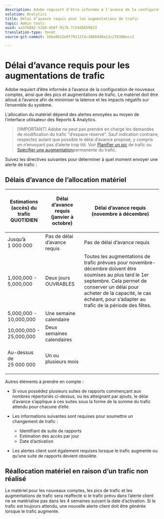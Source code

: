 ```yaml
---
description: Adobe requiert d’être informée à l’avance de la configuration de nouveaux comptes, ainsi que des pics et augmentations de trafic. Le matériel doit être alloué à l’avance afin de minimiser la latence et les impacts négatifs sur l’ensemble du système.
solution: Analytics
title: Délai d’avance requis pour les augmentations de trafic
topic: Admin tools
uuid: aa3fb882-51b0-458f-917b-7c54d5659623
translation-type: tm+mt
source-git-commit: 16ba0b12e0f70112f4c10804d0a13c278388ecc2

---
```



# Délai d’avance requis pour les augmentations de trafic

Adobe requiert d’être informée à l’avance de la configuration de nouveaux comptes, ainsi que des pics et augmentations de trafic. Le matériel doit être alloué à l’avance afin de minimiser la latence et les impacts négatifs sur l’ensemble du système.

L’allocation du matériel dépend des alertes envoyées au moyen de l’interface utilisateur des Reports &amp; Analytics.

> [!IMPORTANT] Adobe ne peut pas prendre en charge les demandes de modification du trafic "d’espace réservé". Sauf indication contraire, respectez autant que possible le délai d’avance proposé, y compris en n’envoyant pas d’alerte trop tôt. Voir [Planifier un pic](/help/admin/c-traffic-management/t-traffic-schedule-spike.md) de trafic ou [Spécifier une augmentation](/help/admin/c-traffic-management/t-traffic-permanent.md)permanente du trafic.

Suivez les directives suivantes pour déterminer à quel moment envoyer une alerte de trafic :

## Délais d’avance de l’allocation matériel

<table id="table_A67CC3B164F740088797BD8913244E47">
 <thead>
  <tr>
   <th colname="col1" class="entry"> Estimations (accès) du trafic QUOTIDIEN </th>
   <th colname="col2" class="entry"> <p>Délai d’avance requis (janvier à octobre) </p> </th>
   <th colname="col3" class="entry"> <p>Délai d’avance requis (novembre à décembre) </p> </th>
  </tr>
 </thead>
 <tbody>
  <tr>
   <td colname="col1"> Jusqu’à 1 000 000 </td>
   <td colname="col2"> Pas de délai d’avance requis </td>
   <td colname="col3"> Pas de délai d’avance requis </td>
  </tr>
  <tr>
   <td colname="col1"> 1,000,000 - 5,000,000 </td>
   <td colname="col2"> Deux jours OUVRABLES </td>
   <td colname="col3" morerows="3"> Toutes les augmentations de trafic prévues pour novembre-décembre doivent être soumises au plus tard le 1er septembre. Cela permet de conserver un délai pour acheter de la capacité, le cas échéant, pour s’adapter au trafic de la période des fêtes. </td>
  </tr>
  <tr>
   <td colname="col1"> 5,000,000 - 10,000,000 </td>
   <td colname="col2"> Une semaine calendaire </td>
  </tr>
  <tr>
   <td colname="col1"> 10,000,000 - 25,000,000 </td>
   <td colname="col2"> Deux semaines calendaires </td>
  </tr>
  <tr>
   <td colname="col1"> <p>Au-dessus de 25 000 000 </p> </td>
   <td colname="col2"> Un ou plusieurs mois </td>
  </tr>
 </tbody>
</table>

Autres éléments à prendre en compte :

* Si vous possédez plusieurs suites de rapports commençant aux nombres répertoriés ci-dessus, ou les atteignant par ajouts, le délai d’avance s’applique à ces suites sous la forme de la somme du trafic attendu pour chacune d’elle.
* Les informations suivantes sont requises pour soumettre un changement de trafic :

   * Identifiant de suite de rapports
   * Estimation des accès par jour
   * Date d’activation

* Les alertes client sont également requises lorsque le trafic augmente ou qu’une suite de rapports devient obsolète.

## Réallocation matériel en raison d’un trafic non réalisé

Le matériel pour les nouveaux comptes, les pics de trafic et les augmentations de trafic sera réaffecté si le trafic prévu dans l’alerte client ne se matérialise pas dans les 4 semaines suivant la date d’activation. Si le trafic est toujours attendu, une nouvelle alerte client doit être générée lorsque le trafic augmente.
